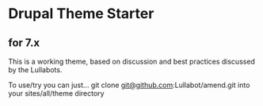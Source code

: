 # Drupal Theme Starter
## for 7.x

This is a working theme, based on discussion and best practices
discussed by the Lullabots.

To use/try you can just...
git clone git@github.com:Lullabot/amend.git into your sites/all/theme directory

